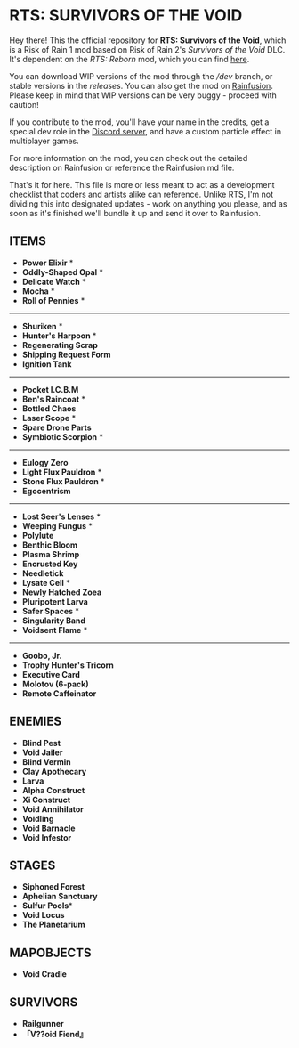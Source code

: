 # RTS: SURVIVORS OF THE VOID

Hey there! This the official repository for **RTS: Survivors of the Void**, which is a Risk of Rain 1 mod based on Risk of Rain 2's *Survivors of the Void* DLC. It's dependent on the *RTS: Reborn* mod, which you can find [here](https://github.com/Axo-The-Lord/rts-reborn).

You can download WIP versions of the mod through the */dev* branch, or stable versions in the *releases*. You can also get the mod on [Rainfusion](https://rainfusion.ml). Please keep in mind that WIP versions can be very buggy - proceed with caution!

If you contribute to the mod, you'll have your name in the credits, get a special dev role in the [Discord server](https://discord.gg/aruVgb6NNP), and have a custom particle effect in multiplayer games.

For more information on the mod, you can check out the detailed description on Rainfusion or reference the Rainfusion.md file.

That's it for here. This file is more or less meant to act as a development checklist that coders and artists alike can reference. Unlike RTS, I'm not dividing this into designated updates - work on anything you please, and as soon as it's finished we'll bundle it up and send it over to Rainfusion.

## ITEMS

* **Power Elixir** *
* **Oddly-Shaped Opal** *
* **Delicate Watch** *
* **Mocha** *
* **Roll of Pennies** *

---

* **Shuriken** *
* **Hunter's Harpoon** *
* **Regenerating Scrap**
* **Shipping Request Form**
* **Ignition Tank**

---

* **Pocket I.C.B.M**
* **Ben's Raincoat** *
* **Bottled Chaos**
* **Laser Scope** *
* **Spare Drone Parts**
* **Symbiotic Scorpion** *

---

* **Eulogy Zero**
* **Light Flux Pauldron** *
* **Stone Flux Pauldron** *
* **Egocentrism**

---

* **Lost Seer's Lenses** *
* **Weeping Fungus** *
* **Polylute**
* **Benthic Bloom**
* **Plasma Shrimp**
* **Encrusted Key**
* **Needletick**
* **Lysate Cell** *
* **Newly Hatched Zoea**
* **Pluripotent Larva**
* **Safer Spaces** *
* **Singularity Band**
* **Voidsent Flame** *

---

* **Goobo, Jr.**
* **Trophy Hunter's Tricorn**
* **Executive Card**
* **Molotov (6-pack)**
* **Remote Caffeinator**

## ENEMIES

* **Blind Pest**
* **Void Jailer**
* **Blind Vermin**
* **Clay Apothecary**
* **Larva**
* **Alpha Construct**
* **Xi Construct**
* **Void Annihilator**
* **Voidling**
* **Void Barnacle**
* **Void Infestor**

## STAGES

* **Siphoned Forest**
* **Aphelian Sanctuary**
* **Sulfur Pools***
* **Void Locus**
* **The Planetarium**

## MAPOBJECTS

* **Void Cradle**

## SURVIVORS

* **Railgunner**
* **「V??oid Fiend』**
